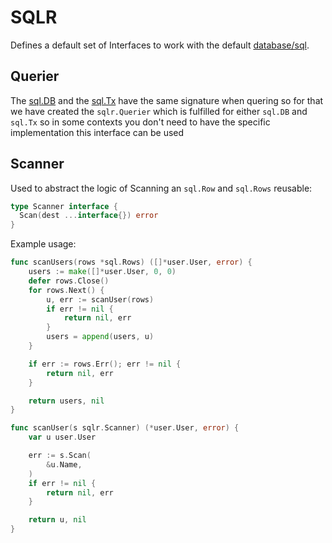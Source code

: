 # SQLR

Defines a default set of Interfaces to work with the default [database/sql](https://golang.org/pkg/database/sql/).


## Querier

The [sql.DB](https://golang.org/pkg/database/sql/#DB) and the [sql.Tx](https://golang.org/pkg/database/sql/#Tx) have the same signature when quering
so for that we have created the `sqlr.Querier` which is fulfilled for either `sql.DB` and `sql.Tx` so in some contexts you don't need to have the
specific implementation this interface can be used

## Scanner

Used to abstract the logic of Scanning an `sql.Row` and `sql.Rows` reusable:

```go
type Scanner interface {
  Scan(dest ...interface{}) error
}
```

Example usage:

```go
func scanUsers(rows *sql.Rows) ([]*user.User, error) {
	users := make([]*user.User, 0, 0)
	defer rows.Close()
	for rows.Next() {
		u, err := scanUser(rows)
		if err != nil {
			return nil, err
		}
		users = append(users, u)
	}

	if err := rows.Err(); err != nil {
		return nil, err
	}

	return users, nil
}

func scanUser(s sqlr.Scanner) (*user.User, error) {
	var u user.User

	err := s.Scan(
		&u.Name,
	)
	if err != nil {
		return nil, err
	}

	return u, nil
}
```
